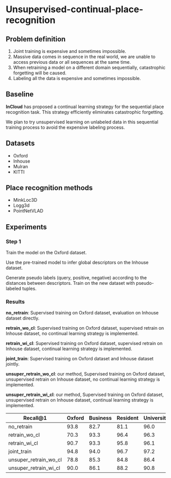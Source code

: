 # Unsupervised-continual-place-recognition
## Problem definition
1. Joint training is expensive and sometimes impossible.
2. Massive data comes in sequence in the real world, we are unable to access previous data or all sequences at the same time.
3. When retraining a model on a different domain sequentially, catastrophic forgetting will be caused.
4. Labeling all the data is expensive and sometimes impossible.

## Baseline
**InCloud** has proposed a continual learning strategy for the sequential place recognition task. This strategy efficiently eliminates catastrophic forgetting. 

We plan to try unsupervised learning on unlabeled data in this sequential training process to avoid the expensive labeling process.

## Datasets
- Oxford
- Inhouse
- Mulran
- KITTI

## Place recognition methods
- MinkLoc3D
- Logg3d
- PointNetVLAD

## Experiments
### Step 1
Train the model on the Oxford dataset.

Use the pre-trained model to infer global descriptors on the Inhouse dataset.

Generate pseudo labels (query, positive, negative) according to the distances between descriptors.
Train on the new dataset with pseudo-labeled tuples.

### Results
**no_retrain**: Supervised training on Oxford dataset, evaluation on Inhouse dataset directly.

**retrain_wo_cl**: Supervised training on Oxford dataset, supervised retrain on Inhouse dataset, no continual learning strategy is implemented.

**retrain_wi_cl**: Supervised training on Oxford dataset, supervised retrain on Inhouse dataset, continual learning strategy is implemented.

**joint_train**: Supervised training on Oxford dataset and Inhouse dataset jointly.

**unsuper_retrain_wo_cl**: our method, Supervised training on Oxford dataset, unsupervised retrain on Inhouse dataset, no continual learning strategy is implemented.

**unsuper_retrain_wi_cl**: our method, Supervised training on Oxford dataset, unsupervised retrain on Inhouse dataset, continual learning strategy is implemented.

| Recall@1 | Oxford | Business | Resident | University |
|----|---|---|---|---|
| no_retrain | 93.8 | 82.7 | 81.1 | 96.0 |
| retrain_wo_cl | 70.3 | 93.3 | 96.4 | 96.3 |
| retrain_wi_cl | 90.7 | 93.3 | 95.8 | 96.1 |
| joint_train | 94.8 | 94.0 | 96.7 | 97.2 |
| unsuper_retrain_wo_cl | 78.8 | 85.3 | 84.8 | 86.4 |
| unsuper_retrain_wi_cl | 90.0 | 86.1 | 88.2 | 90.8 |